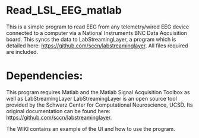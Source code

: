 # Read_LSL_EEG_matlab

This is a simple program to read EEG from any telemetry/wired EEG device connected to a computer via a National Instruments BNC Data Aqcuisition board.
This syncs the data to LabStreamingLayer, a program which is detailed here: https://github.com/sccn/labstreaminglayer. All files required are included.

# Dependencies:

This program requires Matlab and the Matlab Signal Acquisition Toolbox as well as LabStreamingLayer
LabStreamingLayer is an open source tool provided by the Schwarz Center for Computational Neuroscience, UCSD.
Its original documentation can be found here: https://github.com/sccn/labstreaminglayer.

The WIKI contains an example of the UI and how to use the program.
